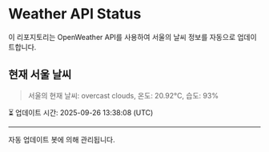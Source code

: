 
# Weather API Status

이 리포지토리는 OpenWeather API를 사용하여 서울의 날씨 정보를 자동으로 업데이트합니다.

## 현재 서울 날씨
> 서울의 현재 날씨: overcast clouds, 온도: 20.92°C, 습도: 93%

⏳ 업데이트 시간: 2025-09-26 13:38:08 (UTC)

---
자동 업데이트 봇에 의해 관리됩니다.
